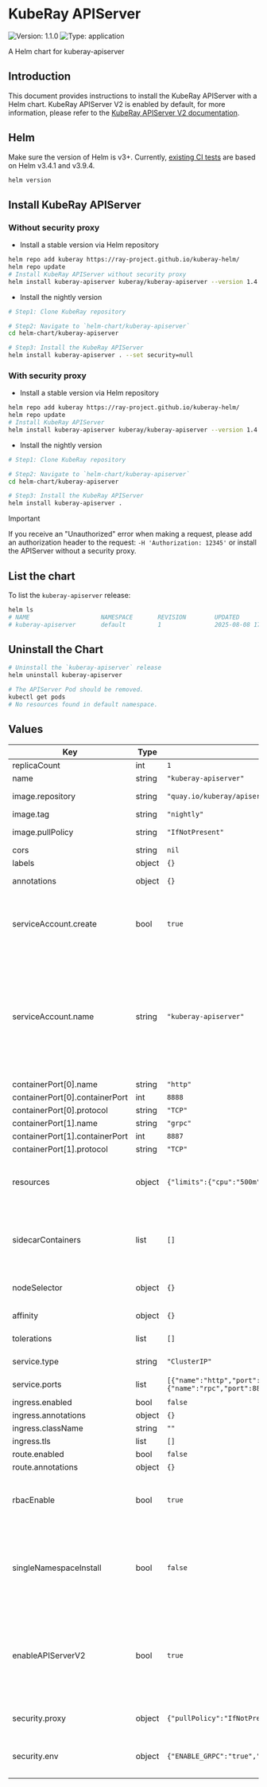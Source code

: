 # KubeRay APIServer

![Version: 1.1.0](https://img.shields.io/badge/Version-1.1.0-informational?style=flat-square) ![Type: application](https://img.shields.io/badge/Type-application-informational?style=flat-square)

A Helm chart for kuberay-apiserver

## Introduction

This document provides instructions to install the KubeRay APIServer with a Helm chart.
KubeRay APIServer V2 is enabled by default, for more information,
please refer to the [KubeRay APIServer V2 documentation].

## Helm

Make sure the version of Helm is v3+. Currently, [existing CI tests] are based on Helm v3.4.1 and
v3.9.4.

```sh
helm version
```

## Install KubeRay APIServer

### Without security proxy

- Install a stable version via Helm repository

```sh
helm repo add kuberay https://ray-project.github.io/kuberay-helm/
helm repo update
# Install KubeRay APIServer without security proxy
helm install kuberay-apiserver kuberay/kuberay-apiserver --version 1.4.2 --set security=null
```

- Install the nightly version

```sh
# Step1: Clone KubeRay repository

# Step2: Navigate to `helm-chart/kuberay-apiserver`
cd helm-chart/kuberay-apiserver

# Step3: Install the KubeRay APIServer
helm install kuberay-apiserver . --set security=null
```

### With security proxy

- Install a stable version via Helm repository

```sh
helm repo add kuberay https://ray-project.github.io/kuberay-helm/
helm repo update
# Install KubeRay APIServer
helm install kuberay-apiserver kuberay/kuberay-apiserver --version 1.4.2
```

- Install the nightly version

```sh
# Step1: Clone KubeRay repository

# Step2: Navigate to `helm-chart/kuberay-apiserver`
cd helm-chart/kuberay-apiserver

# Step3: Install the KubeRay APIServer
helm install kuberay-apiserver .
```

> [!IMPORTANT]
> If you receive an "Unauthorized" error when making a request, please add an
> authorization header to the request: `-H 'Authorization: 12345'` or install the
> APIServer without a security proxy.

## List the chart

To list the `kuberay-apiserver` release:

```sh
helm ls
# NAME                    NAMESPACE       REVISION        UPDATED                                 STATUS          CHART
# kuberay-apiserver       default         1               2025-08-08 17:07:51.472353906 +0000 UTC deployed        kuberay-apiserver-1.4.2
```

## Uninstall the Chart

```sh
# Uninstall the `kuberay-apiserver` release
helm uninstall kuberay-apiserver

# The APIServer Pod should be removed.
kubectl get pods
# No resources found in default namespace.
```

[existing CI tests]: https://github.com/ray-project/kuberay/blob/master/.github/workflows/helm.yaml
[KubeRay APIServer V2 documentation]: https://github.com/ray-project/kuberay/blob/master/apiserversdk/README.md

## Values

| Key | Type | Default | Description |
|-----|------|---------|-------------|
| replicaCount | int | `1` |  |
| name | string | `"kuberay-apiserver"` |  |
| image.repository | string | `"quay.io/kuberay/apiserver"` | Image repository. |
| image.tag | string | `"nightly"` | Image tag. |
| image.pullPolicy | string | `"IfNotPresent"` | Image pull policy. |
| cors | string | `nil` |  |
| labels | object | `{}` | Extra labels. |
| annotations | object | `{}` | Extra annotations. |
| serviceAccount.create | bool | `true` | Specifies whether a service account should be created. |
| serviceAccount.name | string | `"kuberay-apiserver"` | The name of the service account to use. If not set and create is true, a name is generated using the fullname template |
| containerPort[0].name | string | `"http"` |  |
| containerPort[0].containerPort | int | `8888` |  |
| containerPort[0].protocol | string | `"TCP"` |  |
| containerPort[1].name | string | `"grpc"` |  |
| containerPort[1].containerPort | int | `8887` |  |
| containerPort[1].protocol | string | `"TCP"` |  |
| resources | object | `{"limits":{"cpu":"500m","memory":"500Mi"},"requests":{"cpu":"300m","memory":"300Mi"}}` | Resource requests and limits for containers. |
| sidecarContainers | list | `[]` | Sidecar containers to run along with the main container. |
| nodeSelector | object | `{}` | Node selector for pods. |
| affinity | object | `{}` | Affinity for pods. |
| tolerations | list | `[]` | Tolerations for pods. |
| service.type | string | `"ClusterIP"` | Service type. |
| service.ports | list | `[{"name":"http","port":8888,"protocol":"TCP","targetPort":8888},{"name":"rpc","port":8887,"protocol":"TCP","targetPort":8887}]` | Service port. |
| ingress.enabled | bool | `false` |  |
| ingress.annotations | object | `{}` |  |
| ingress.className | string | `""` |  |
| ingress.tls | list | `[]` |  |
| route.enabled | bool | `false` |  |
| route.annotations | object | `{}` |  |
| rbacEnable | bool | `true` | Install Default RBAC roles and bindings |
| singleNamespaceInstall | bool | `false` | The chart can be installed by users with permissions to a single namespace only |
| enableAPIServerV2 | bool | `true` | If set to true, APIServer v2 would be served on the same port as the APIServer v1. |
| security.proxy | object | `{"pullPolicy":"IfNotPresent","repository":"quay.io/kuberay/security-proxy","tag":"nightly"}` | security proxy image. |
| security.env | object | `{"ENABLE_GRPC":"true","GRPC_LOCAL_PORT":8987,"HTTP_LOCAL_PORT":8988,"SECURITY_PREFIX":"/","SECURITY_TOKEN":"12345"}` | security proxy environment variables. |
